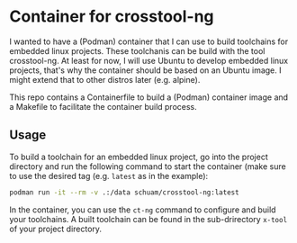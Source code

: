 # Container for crosstool-ng

I wanted to have a (Podman) container that I can use to build toolchains for
embedded linux projects. These toolchanis can be build with the tool
crosstool-ng. At least for now, I will use Ubuntu to develop embedded linux
projects, that's why the container should be based on an Ubuntu image. I might
extend that to other distros later (e.g. alpine).

This repo contains a Containerfile to build a (Podman) container image and a
Makefile to facilitate the container build process.


## Usage

To build a toolchain for an embedded linux project, go into the project
directory and run the following command to start the container (make sure to
use the desired tag (e.g. `latest` as in the example):

```bash
podman run -it --rm -v .:/data schuam/crosstool-ng:latest
```

In the container, you can use the `ct-ng` command to configure and build your
toolchains. A built toolchain can be found in the sub-drirectory `x-tool` of
your project directory.

